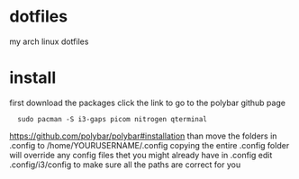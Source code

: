 # dotfiles
my arch linux dotfiles

# install
first download the packages click the link to go to the polybar github page
```
  sudo pacman -S i3-gaps picom nitrogen qterminal
```
  https://github.com/polybar/polybar#installation
than move the folders in .config to /home/YOURUSERNAME/.config copying the entire .config folder will override any config files thet you might already have in .config
edit .config/i3/config to make sure all the paths are correct for you
